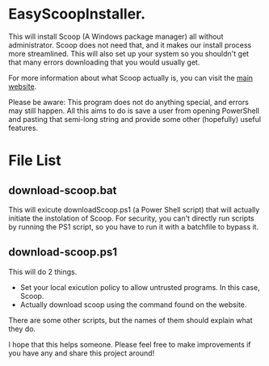 # EasyScoopInstaller.
This will install Scoop (A Windows package manager) all without administrator. Scoop does not need that, and it makes our install process more streamlined. This will also set up your system so you shouldn't get that many errors downloading that you would usually get.

For more information about what Scoop actually is, you can visit the [main website](https://scoop.sh).

Please be aware: This program does not do anything special, and errors may still happen. All this aims to do is save a user from opening PowerShell and pasting that semi-long string and provide some other (hopefully) useful features.


# File List

## download-scoop.bat
This will exicute downloadScoop.ps1 (a Power Shell script) that will actually initiate the instolation of Scoop. For security, you can't directly run scripts by running the PS1 script, so you have to run it with a batchfile to bypass it.

## download-scoop.ps1
This will do 2 things.
* Set your local exicution policy to allow untrusted programs. In this case, Scoop.
* Actually download scoop using the command found on the website.

There are some other scripts, but the names of them should explain what they do.

I hope that this helps someone. Please feel free to make improvements if you have any and share this project around!